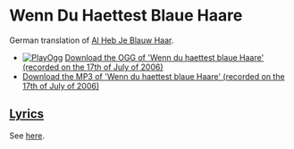 # Wenn Du Haettest Blaue Haare

German translation of [Al Heb Je Blauw Haar](20_al_heb_je_blauw_haar.md).

 * [![PlayOgg](http://static.fsf.org/playogg/Play_ogg_80x15.png "I support PlayOgg!")](http://playogg.org) [Download the OGG of 'Wenn du haettest blaue Haare' (recorded on the 17th of July of 2006)](http://www.richelbilderbeek.nl/CD04_10WennDuHaettestBlauweHaare.ogg)
 * [Download the MP3 of 'Wenn du haettest blaue Haare' (recorded on the 17th of July of 2006)](http://www.richelbilderbeek.nl/CD04_10WennDuHaettestBlaueHaare.mp3)

## [Lyrics](35_wenn_du_haettest_blaue_haare.txt)

See [here](35_wenn_du_haettest_blaue_haare.txt).
